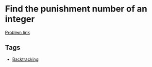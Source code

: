 # Find the punishment number of an integer

[Problem link](https://leetcode.com/problems/find-the-punishment-number-of-an-integer/)

## Tags

* [Backtracking](/README.md#Backtracking)
